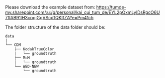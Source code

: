 Please download the example dataset from: https://tumde-my.sharepoint.com/:u:/g/personal/kai_cui_tum_de/EYL2pOxmLylDsRgcO6U7fIAB91lH3cpqjGgVScd1QKIfZA?e=Pm41ch

The folder structure of the data folder should be:

```
data  
|
└── CDM  
    ├── KodakTrueColor  
    |   └── groundtruth  
    ├── McM  
    |   └── groundtruth  
    └── WED-NEW  
        └── groundtruth  


```